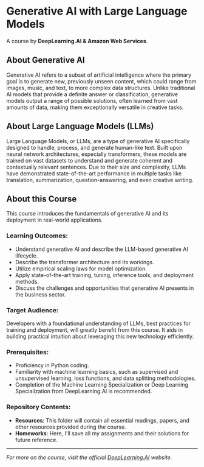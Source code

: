 # Generative AI with Large Language Models

A course by **DeepLearning.AI & Amazon Web Services**.



## About Generative AI

Generative AI refers to a subset of artificial intelligence where the primary goal is to generate new, previously unseen content, which could range from images, music, and text, to more complex data structures. Unlike traditional AI models that provide a definite answer or classification, generative models output a range of possible solutions, often learned from vast amounts of data, making them exceptionally versatile in creative tasks.

## About Large Language Models (LLMs)

Large Language Models, or LLMs, are a type of generative AI specifically designed to handle, process, and generate human-like text. Built upon neural network architectures, especially transformers, these models are trained on vast datasets to understand and generate coherent and contextually relevant sentences. Due to their size and complexity, LLMs have demonstrated state-of-the-art performance in multiple tasks like translation, summarization, question-answering, and even creative writing.

## About this Course

This course introduces the fundamentals of generative AI and its deployment in real-world applications.

### Learning Outcomes:

- Understand generative AI and describe the LLM-based generative AI lifecycle.
- Describe the transformer architecture and its workings.
- Utilize empirical scaling laws for model optimization.
- Apply state-of-the-art training, tuning, inference tools, and deployment methods.
- Discuss the challenges and opportunities that generative AI presents in the business sector.

### Target Audience:

Developers with a foundational understanding of LLMs, best practices for training and deployment, will greatly benefit from this course. It aids in building practical intuition about leveraging this new technology efficiently.

### Prerequisites:

- Proficiency in Python coding.
- Familiarity with machine learning basics, such as supervised and unsupervised learning, loss functions, and data splitting methodologies.
- Completion of the Machine Learning Specialization or Deep Learning Specialization from DeepLearning.AI is recommended.

### Repository Contents:

- **Resources**: This folder will contain all essential readings, papers, and other resources provided during the course.
- **Homeworks**: Here, I'll save all my assignments and their solutions for future reference.

---

_For more on the course, visit the official [DeepLearning.AI](https://www.deeplearning.ai/) website._
